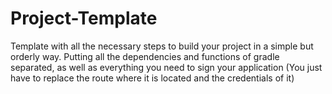 # Project-Template
Template with all the necessary steps to build your project in a simple but orderly way. Putting all the dependencies and functions of gradle separated, as well as everything you need to sign your application (You just have to replace the route where it is located and the credentials of it)
